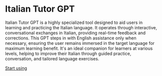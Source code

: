 # Italian Tutor GPT

Italian Tutor GPT is a highly specialized tool designed to aid users in learning and practicing the Italian language. It operates through interactive, conversational exchanges in Italian, providing real-time feedback and corrections. This GPT steps in with English assistance only when necessary, ensuring the user remains immersed in the target language for maximum learning benefit. It's an ideal companion for learners at various levels, helping to improve their Italian through guided practice, conversation, and tailored language exercises.

[Start using](https://chat.openai.com/g/g-1c5lDJ8Kn)